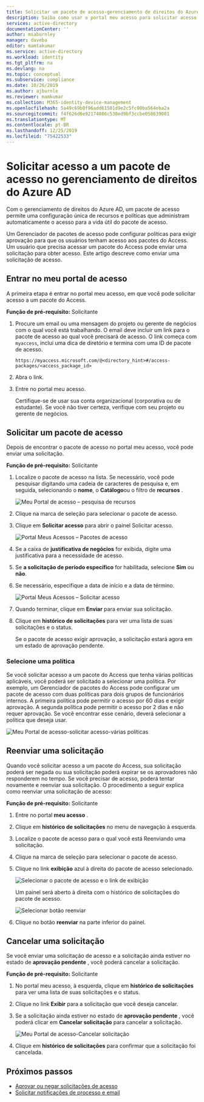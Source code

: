 ```yaml
---
title: Solicitar um pacote de acesso-gerenciamento de direitos do Azure AD
description: Saiba como usar o portal meu acesso para solicitar acesso a um pacote de acesso no gerenciamento de direitos Azure Active Directory.
services: active-directory
documentationCenter: ''
author: msaburnley
manager: daveba
editor: mamtakumar
ms.service: active-directory
ms.workload: identity
ms.tgt_pltfrm: na
ms.devlang: na
ms.topic: conceptual
ms.subservice: compliance
ms.date: 10/26/2019
ms.author: ajburnle
ms.reviewer: mamkumar
ms.collection: M365-identity-device-management
ms.openlocfilehash: 5a49c69b0f96add61501d9e2c5fc00ba564eba2a
ms.sourcegitcommit: f4f626d6e92174086c530ed9bf3ccbe058639081
ms.translationtype: MT
ms.contentlocale: pt-BR
ms.lasthandoff: 12/25/2019
ms.locfileid: "75422533"
---
```

# <a name="request-access-to-an-access-package-in-azure-ad-entitlement-management"></a>Solicitar acesso a um pacote de acesso no gerenciamento de direitos do Azure AD

Com o gerenciamento de direitos do Azure AD, um pacote de acesso permite uma configuração única de recursos e políticas que administram automaticamente o acesso para a vida útil do pacote de acesso. 

Um Gerenciador de pacotes de acesso pode configurar políticas para exigir aprovação para que os usuários tenham acesso aos pacotes do Access. Um usuário que precisa acessar um pacote do Access pode enviar uma solicitação para obter acesso. Este artigo descreve como enviar uma solicitação de acesso.

## <a name="sign-in-to-the-my-access-portal"></a>Entrar no meu portal de acesso

A primeira etapa é entrar no portal meu acesso, em que você pode solicitar acesso a um pacote do Access.

**Função de pré-requisito:** Solicitante

1. Procure um email ou uma mensagem do projeto ou gerente de negócios com o qual você está trabalhando. O email deve incluir um link para o pacote de acesso ao qual você precisará de acesso. O link começa com `myaccess`, inclui uma dica de diretório e termina com uma ID de pacote de acesso.
 
    `https://myaccess.microsoft.com/@<directory_hint>#/access-packages/<access_package_id>`

1. Abra o link.

1. Entre no portal meu acesso.

    Certifique-se de usar sua conta organizacional (corporativa ou de estudante). Se você não tiver certeza, verifique com seu projeto ou gerente de negócios.

## <a name="request-an-access-package"></a>Solicitar um pacote de acesso

Depois de encontrar o pacote de acesso no portal meu acesso, você pode enviar uma solicitação.

**Função de pré-requisito:** Solicitante

1. Localize o pacote de acesso na lista.  Se necessário, você pode pesquisar digitando uma cadeia de caracteres de pesquisa e, em seguida, selecionando o **nome**, o **Catálogo**ou o filtro de **recursos** .

    ![Meu Portal de acesso – pesquisa de recursos](./media/entitlement-management-request-access/my-access-resource-search.png)

1. Clique na marca de seleção para selecionar o pacote de acesso.

1. Clique em **Solicitar acesso** para abrir o painel Solicitar acesso.

    ![Portal Meus Acessos – Pacotes de acesso](./media/entitlement-management-request-access/my-access-request-access-button.png)

1. Se a caixa de **justificativa de negócios** for exibida, digite uma justificativa para a necessidade de acesso.

1. Se **a solicitação de período específico** for habilitada, selecione **Sim** ou **não**.

1. Se necessário, especifique a data de início e a data de término.

    ![Portal Meus Acessos – Solicitar acesso](./media/entitlement-management-shared/my-access-request-access.png)

1. Quando terminar, clique em **Enviar** para enviar sua solicitação.

1. Clique em **histórico de solicitações** para ver uma lista de suas solicitações e o status.

    Se o pacote de acesso exigir aprovação, a solicitação estará agora em um estado de aprovação pendente.

### <a name="select-a-policy"></a>Selecione uma política

Se você solicitar acesso a um pacote do Access que tenha várias políticas aplicáveis, você poderá ser solicitado a selecionar uma política. Por exemplo, um Gerenciador de pacotes do Access pode configurar um pacote de acesso com duas políticas para dois grupos de funcionários internos. A primeira política pode permitir o acesso por 60 dias e exigir aprovação. A segunda política pode permitir o acesso por 2 dias e não requer aprovação. Se você encontrar esse cenário, deverá selecionar a política que deseja usar.

![Meu Portal de acesso-solicitar acesso-várias políticas](./media/entitlement-management-request-access/my-access-multiple-policies.png)

## <a name="resubmit-a-request"></a>Reenviar uma solicitação

Quando você solicitar acesso a um pacote do Access, sua solicitação poderá ser negada ou sua solicitação poderá expirar se os aprovadores não responderem no tempo. Se você precisar de acesso, poderá tentar novamente e reenviar sua solicitação. O procedimento a seguir explica como reenviar uma solicitação de acesso:

**Função de pré-requisito:** Solicitante

1. Entre no portal **meu acesso** .

1. Clique em **histórico de solicitações** no menu de navegação à esquerda.

1. Localize o pacote de acesso para o qual você está Reenviando uma solicitação.

1. Clique na marca de seleção para selecionar o pacote de acesso.

1. Clique no link **exibição** azul à direita do pacote de acesso selecionado.
    
    ![Selecionar o pacote de acesso e o link de exibição](./media/entitlement-management-request-access/resubmit-request-select-request-and-view.png)

    Um painel será aberto à direita com o histórico de solicitações do pacote de acesso.
    
    ![Selecionar botão reenviar](./media/entitlement-management-request-access/resubmit-request-select-resubmit.png)

1. Clique no botão **reenviar** na parte inferior do painel.

## <a name="cancel-a-request"></a>Cancelar uma solicitação

Se você enviar uma solicitação de acesso e a solicitação ainda estiver no estado de **aprovação pendente** , você poderá cancelar a solicitação.

**Função de pré-requisito:** Solicitante

1. No portal meu acesso, à esquerda, clique em **histórico de solicitações** para ver uma lista de suas solicitações e o status.

1. Clique no link **Exibir** para a solicitação que você deseja cancelar.

1. Se a solicitação ainda estiver no estado de **aprovação pendente** , você poderá clicar em **Cancelar solicitação** para cancelar a solicitação.

    ![Meu Portal de acesso-Cancelar solicitação](./media/entitlement-management-request-access/my-access-cancel-request.png)

1. Clique em **histórico de solicitações** para confirmar que a solicitação foi cancelada.

## <a name="next-steps"></a>Próximos passos

- [Aprovar ou negar solicitações de acesso](entitlement-management-request-approve.md)
- [Solicitar notificações de processo e email](entitlement-management-process.md)
